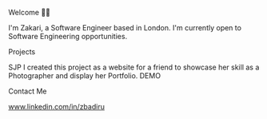 Welcome 🤝🏾

I'm Zakari, a Software Engineer based in London. I'm currently open to Software Engineering opportunities. 

Projects 

SJP
I created this project as a website for a friend to showcase her skill as a Photographer and display her Portfolio. DEMO 

Contact Me

www.linkedin.com/in/zbadiru
